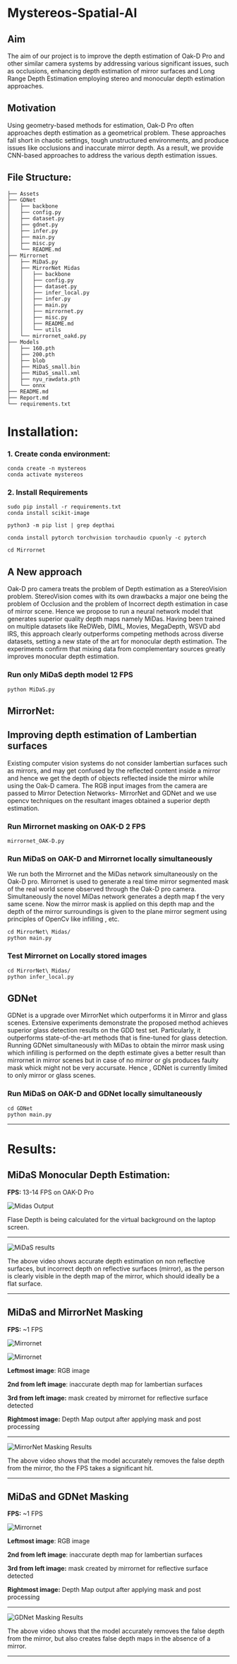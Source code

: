 # Mystereos-Spatial-AI

## Aim

The aim of our project is to improve the depth estimation of Oak-D Pro and other similar camera systems by addressing various significant issues, such as occlusions, enhancing depth estimation of mirror surfaces and Long Range Depth Estimation employing stereo and monocular depth estimation approaches.

## Motivation

Using geometry-based methods for estimation, Oak-D Pro often approaches depth estimation as a geometrical problem. These approaches fall short in chaotic settings, tough unstructured environments, and produce issues like occlusions and inaccurate mirror depth. As a result, we provide CNN-based approaches to address the various depth estimation issues.


## File Structure:
```
├── Assets
├── GDNet
│   ├── backbone
│   ├── config.py
│   ├── dataset.py
│   ├── gdnet.py
│   ├── infer.py
│   ├── main.py
│   ├── misc.py
│   └── README.md
├── Mirrornet
│   ├── MiDaS.py
│   ├── MirrorNet Midas
│   │   ├── backbone
│   │   ├── config.py
│   │   ├── dataset.py
│   │   ├── infer_local.py
│   │   ├── infer.py
│   │   ├── main.py
│   │   ├── mirrornet.py
│   │   ├── misc.py
│   │   ├── README.md
│   │   └── utils
│   └── mirrornet_oakd.py
├── Models
│   ├── 160.pth
│   ├── 200.pth
│   ├── blob
│   ├── MiDaS_small.bin
│   ├── MiDaS_small.xml
│   ├── nyu_rawdata.pth
│   └── onnx
├── README.md
├── Report.md
└── requirements.txt
```

# Installation:
### 1. Create conda environment:
```
conda create -n mystereos
conda activate mystereos
```
### 2. Install Requirements
```
sudo pip install -r requirements.txt
conda install scikit-image

python3 -m pip list | grep depthai

conda install pytorch torchvision torchaudio cpuonly -c pytorch
```
<!-- pip install git+https://github.com/lucasb-eyer/pydensecrf.git
pip3 install -U scikit-learn
pip install blobconverter
pip install depthai
pip install opencv-python -->

```
cd Mirrornet
```

## A New approach

Oak-D pro camera treats the problem of Depth estimation as a StereoVision problem. StereoVision comes with its own drawbacks a major one being the problem of Occlusion and the problem of Incorrect depth estimation in case of mirror scene. Hence we propose to run a neural network model that generates superior quality depth maps namely MiDas. Having been trained on multiple datasets like ReDWeb, DIML, Movies, MegaDepth, WSVD abd IRS, this approach clearly outperforms competing methods across diverse datasets, setting a new state of the art for monocular depth estimation. The experiments confirm that mixing data from complementary sources greatly improves monocular depth estimation.

### Run only MiDaS depth model 12 FPS

    python MiDaS.py

## **MirrorNet**:

## Improving depth estimation of **Lambertian** surfaces

Existing computer vision systems do not consider lambertian surfaces such as mirrors, and may get confused by the reflected content inside a mirror and hence we get the depth of objects reflected inside the mirror while using the Oak-D camera. The RGB input images from the camera are passed to Mirror Detection Networks- MirrorNet and GDNet and we use opencv techniques on the resultant images obtained a superior depth estimation. 

### Run Mirrornet masking on OAK-D 2 FPS

    mirrornet_OAK-D.py 

### Run MiDaS on OAK-D and Mirrornet locally simultaneously

We run both the Mirrornet and the MiDas network simultaneously on the Oak-D pro. Mirrornet is used to generate a real time mirror segmented mask of the real world scene observed through the Oak-D pro camera. Simultaneously the novel MiDas network generates a depth map f the very same scene. Now the mirror mask is applied on this depth map and the depth of the mirror surroundings is given to the plane mirror segment using principles of OpenCv like infilling , etc.

    cd MirrorNet\ Midas/
    python main.py

### Test Mirrornet on Locally stored images

    cd MirrorNet\ Midas/
    python infer_local.py

## **GDNet**

GDNet is a upgrade over MirrorNet which outperforms it in Mirror and glass scenes. Extensive experiments demonstrate the proposed method achieves superior glass detection results on the GDD test set. Particularly, it outperforms state-of-the-art methods that is fine-tuned for glass detection. Running GDNet simultaneously with MiDas to obtain the mirror mask using which infilling is performed on the depth estimate gives a better result than mirrornet in mirror scenes but in case of no mirror or gls produces faulty mask whick might not be very accursate. Hence , GDNet is currently limited to only mirror or glass scenes.

### Run MiDaS on OAK-D and GDNet locally simultaneously

    cd GDNet
    python main.py

---

# Results:

## **MiDaS Monocular Depth Estimation:**

**FPS:** 13-14 FPS on OAK-D Pro

![Midas Output](https://scontent.xx.fbcdn.net/v/t1.15752-9/319750872_2405478366282664_522612049283482844_n.png?stp=dst-png_s370x247&_nc_cat=102&ccb=1-7&_nc_sid=aee45a&_nc_ohc=f1iaJ7AiVl8AX82yTum&_nc_oc=AQlO6qB2zG8u4Cx5v65Nsv0yWPFrjlRhsetqjkg1FFMWyq4C2xrxb9qOeni3l2nm5NlVq9C-5j1LenzSHwGkhia8&_nc_ad=z-m&_nc_cid=0&_nc_ht=scontent.xx&oh=03_AdRwujOTokiillGEwNorAmzvoJyvhQafx11URKFJ3mabqQ&oe=63C71689)

Flase Depth is being calculated for the virtual background on the laptop screen.

---

![MiDaS results](Assets/midas.gif)

The above video shows accurate depth estimation on non reflective surfaces, but incorrect depth on reflective surfaces (mirror), as the person is clearly visible in the depth map of the mirror, which should ideally be a flat surface.

---

## **MiDaS and MirrorNet Masking**

**FPS:** ~1 FPS

![Mirrornet](https://scontent.xx.fbcdn.net/v/t1.15752-9/319788488_1749194355452558_8809600691224987451_n.png?stp=dst-png_p206x206&_nc_cat=108&ccb=1-7&_nc_sid=aee45a&_nc_ohc=4bStDqMnt2kAX-FpiL9&_nc_ad=z-m&_nc_cid=0&_nc_ht=scontent.xx&oh=03_AdRFw4RKrgP60YEpYIolnxpEaYcVFoMyHO6_1-5XCXEHXA&oe=63C71316)

![Mirrornet](https://scontent.xx.fbcdn.net/v/t1.15752-9/319788488_1749194355452558_8809600691224987451_n.png?stp=dst-png_p206x206&_nc_cat=108&ccb=1-7&_nc_sid=aee45a&_nc_ohc=4bStDqMnt2kAX-FpiL9&_nc_ad=z-m&_nc_cid=0&_nc_ht=scontent.xx&oh=03_AdRFw4RKrgP60YEpYIolnxpEaYcVFoMyHO6_1-5XCXEHXA&oe=63C71316)

**Leftmost image**: RGB image

**2nd from left image**: inaccurate depth map for lambertian surfaces

**3rd from left image:** mask created by mirrornet for reflective surface detected 

**Rightmost image:** Depth Map output after applying mask and post processing

---
![MirrorNet Masking Results](Assets/mirrornet.gif)

The above video shows that the model accurately removes the false depth from the mirror, tho the FPS takes a significant hit.

---
## **MiDaS and GDNet Masking**

**FPS:** ~1 FPS

![Mirrornet](https://scontent.xx.fbcdn.net/v/t1.15752-9/320231601_1583740212066521_7619536432638194861_n.png?stp=dst-png_s350x350&_nc_cat=102&ccb=1-7&_nc_sid=aee45a&_nc_ohc=bBCIucJFGHkAX-HyJbL&_nc_ad=z-m&_nc_cid=0&_nc_ht=scontent.xx&oh=03_AdRyNjFAIMW167cvPX5vKsDscPDQfYmT9xrhUNkHPejTAQ&oe=63C6EC3D)

**Leftmost image**: RGB image

**2nd from left image**: inaccurate depth map for lambertian surfaces

**3rd from left image:** mask created by mirrornet for reflective surface detected 

**Rightmost image:** Depth Map output after applying mask and post processing

---
![GDNet Masking Results](Assets/gdnet.gif)

The above video shows that the model accurately removes the false depth from the mirror, but also creates false depth maps in the absence of a mirror. 

---
